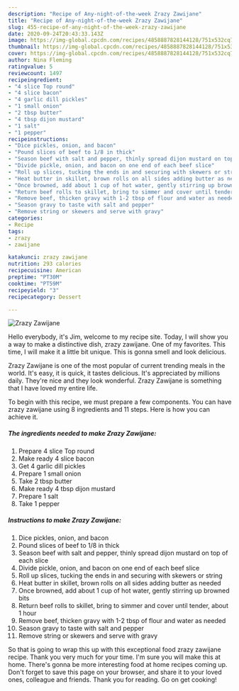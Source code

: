 ```yaml
---
description: "Recipe of Any-night-of-the-week Zrazy Zawijane"
title: "Recipe of Any-night-of-the-week Zrazy Zawijane"
slug: 455-recipe-of-any-night-of-the-week-zrazy-zawijane
date: 2020-09-24T20:43:33.143Z
image: https://img-global.cpcdn.com/recipes/4858887828144128/751x532cq70/zrazy-zawijane-recipe-main-photo.jpg
thumbnail: https://img-global.cpcdn.com/recipes/4858887828144128/751x532cq70/zrazy-zawijane-recipe-main-photo.jpg
cover: https://img-global.cpcdn.com/recipes/4858887828144128/751x532cq70/zrazy-zawijane-recipe-main-photo.jpg
author: Nina Fleming
ratingvalue: 5
reviewcount: 1497
recipeingredient:
- "4 slice Top round"
- "4 slice bacon"
- "4 garlic dill pickles"
- "1 small onion"
- "2 tbsp butter"
- "4 tbsp dijon mustard"
- "1 salt"
- "1 pepper"
recipeinstructions:
- "Dice pickles, onion, and bacon"
- "Pound slices of beef to 1/8 in thick"
- "Season beef with salt and pepper, thinly spread dijon mustard on top of each slice"
- "Divide pickle, onion, and bacon on one end of each beef slice"
- "Roll up slices, tucking the ends in and securing with skewers or string"
- "Heat butter in skillet, brown rolls on all sides adding butter as needed"
- "Once browned, add about 1 cup of hot water, gently stirring up browned bits"
- "Return beef rolls to skillet, bring to simmer and cover until tender, about 1 hour"
- "Remove beef, thicken gravy with 1-2 tbsp of flour and water as needed"
- "Season gravy to taste with salt and pepper"
- "Remove string or skewers and serve with gravy"
categories:
- Recipe
tags:
- zrazy
- zawijane

katakunci: zrazy zawijane 
nutrition: 293 calories
recipecuisine: American
preptime: "PT30M"
cooktime: "PT59M"
recipeyield: "3"
recipecategory: Dessert

---
```



![Zrazy Zawijane](https://img-global.cpcdn.com/recipes/4858887828144128/751x532cq70/zrazy-zawijane-recipe-main-photo.jpg)

Hello everybody, it's Jim, welcome to my recipe site. Today, I will show you a way to make a distinctive dish, zrazy zawijane. One of my favorites. This time, I will make it a little bit unique. This is gonna smell and look delicious.

Zrazy Zawijane is one of the most popular of current trending meals in the world. It's easy, it is quick, it tastes delicious. It's appreciated by millions daily. They're nice and they look wonderful. Zrazy Zawijane is something that I have loved my entire life.




To begin with this recipe, we must prepare a few components. You can have zrazy zawijane using 8 ingredients and 11 steps. Here is how you can achieve it.

<!--inarticleads1-->

##### The ingredients needed to make Zrazy Zawijane:

1. Prepare 4 slice Top round
1. Make ready 4 slice bacon
1. Get 4 garlic dill pickles
1. Prepare 1 small onion
1. Take 2 tbsp butter
1. Make ready 4 tbsp dijon mustard
1. Prepare 1 salt
1. Take 1 pepper




<!--inarticleads2-->

##### Instructions to make Zrazy Zawijane:

1. Dice pickles, onion, and bacon
1. Pound slices of beef to 1/8 in thick
1. Season beef with salt and pepper, thinly spread dijon mustard on top of each slice
1. Divide pickle, onion, and bacon on one end of each beef slice
1. Roll up slices, tucking the ends in and securing with skewers or string
1. Heat butter in skillet, brown rolls on all sides adding butter as needed
1. Once browned, add about 1 cup of hot water, gently stirring up browned bits
1. Return beef rolls to skillet, bring to simmer and cover until tender, about 1 hour
1. Remove beef, thicken gravy with 1-2 tbsp of flour and water as needed
1. Season gravy to taste with salt and pepper
1. Remove string or skewers and serve with gravy




So that is going to wrap this up with this exceptional food zrazy zawijane recipe. Thank you very much for your time. I'm sure you will make this at home. There's gonna be more interesting food at home recipes coming up. Don't forget to save this page on your browser, and share it to your loved ones, colleague and friends. Thank you for reading. Go on get cooking!

